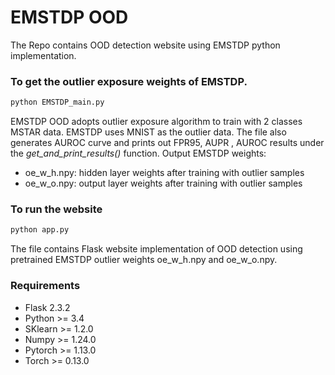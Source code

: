 # EMSTDP OOD
The Repo contains OOD detection website using EMSTDP python implementation.
### To get the outlier exposure weights of EMSTDP.
```bash
python EMSTDP_main.py
```
EMSTDP OOD adopts outlier exposure algorithm to train with 2 classes MSTAR data. EMSTDP uses MNIST as the outlier data. The file also generates AUROC curve and prints out FPR95, AUPR , AUROC results under the *get_and_print_results()* function.
Output EMSTDP weights:
- oe_w_h.npy: hidden layer weights after training with outlier samples
- oe_w_o.npy: output layer weights after training with outlier samples
### To run the website 
```bash
python app.py
```
The file contains Flask website implementation of OOD detection using pretrained EMSTDP outlier weights oe_w_h.npy and oe_w_o.npy.
### Requirements
- Flask 2.3.2
- Python >= 3.4
- SKlearn >= 1.2.0
- Numpy >= 1.24.0
- Pytorch >= 1.13.0
- Torch >= 0.13.0

